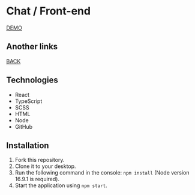 # Chat / Front-end
[DEMO](https://m1k1ta.github.io/chat_front-end)

## Another links
[BACK](https://github.com/M1k1ta/chat_back-end)

## Technologies
- React
- TypeScript
- SCSS
- HTML
- Node
- GitHub

## Installation
1. Fork this repository.
2. Clone it to your desktop.
3. Run the following command in the console: `npm install` (Node version 16.9.1 is required).
4. Start the application using `npm start`.
